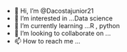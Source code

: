 - 👋 Hi, I’m @Dacostajunior21
- 👀 I’m interested in ...Data science 
- 🌱 I’m currently learning ...R , python 
- 💞️ I’m looking to collaborate on ...
- 📫 How to reach me ...

<!---
Dacostajunior21/Dacostajunior21 is a ✨ special ✨ repository because its `README.md` (this file) appears on your GitHub profile.
You can click the Preview link to take a look at your changes.
--->
